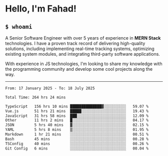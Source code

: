 <h1>Hello, I'm Fahad!</h1>

<h2><code>$ whoami</code></h2>

A Senior Software Engineer with over 5 years of experience in **MERN Stack** technologies. I have a proven track record of delivering high-quality solutions, including implementing real-time tracking systems, optimizing existing system modules, and integrating third-party software applications.

With experience in JS technologies, I'm looking to share my knowledge with the programming community and develop some cool projects along the way.

---

<!--START_SECTION:waka-->

```txt
From: 17 January 2025 - To: 18 July 2025

Total Time: 264 hrs 24 mins

TypeScript   156 hrs 10 mins ██████████████▓░░░░░░░░░░   59.07 %
Vue.js       51 hrs 21 mins  █████░░░░░░░░░░░░░░░░░░░░   19.43 %
JavaScript   31 hrs 58 mins  ███░░░░░░░░░░░░░░░░░░░░░░   12.09 %
Other        11 hrs 2 mins   █░░░░░░░░░░░░░░░░░░░░░░░░   04.17 %
JSON         5 hrs 40 mins   ▓░░░░░░░░░░░░░░░░░░░░░░░░   02.15 %
YAML         5 hrs 8 mins    ▒░░░░░░░░░░░░░░░░░░░░░░░░   01.95 %
Markdown     1 hr 21 mins    ░░░░░░░░░░░░░░░░░░░░░░░░░   00.51 %
Bash         45 mins         ░░░░░░░░░░░░░░░░░░░░░░░░░   00.28 %
TSConfig     40 mins         ░░░░░░░░░░░░░░░░░░░░░░░░░   00.26 %
Git Config   6 mins          ░░░░░░░░░░░░░░░░░░░░░░░░░   00.04 %
```

<!--END_SECTION:waka-->

<!--
**heyFahad/heyFahad** is a ✨ _special_ ✨ repository because its `README.md` (this file) appears on your GitHub profile.

Here are some ideas to get you started:

- 🔭 I’m currently working on ...
- 🌱 I’m currently learning ...
- 👯 I’m looking to collaborate on ...
- 🤔 I’m looking for help with ...
- 💬 Ask me about ...
- 📫 How to reach me: ...
- 😄 Pronouns: ...
- ⚡ Fun fact: ...
-->
